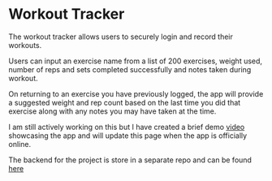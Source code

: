 # Workout Tracker
The workout tracker allows users to securely login and record their workouts.

Users can input an exercise name from a list of 200 exercises, weight used, number of reps and sets completed successfully and notes taken during workout.

On returning to an exercise you have previously logged, the app will provide a suggested weight and rep count based on the last time you did that exercise along with any notes you may have taken at the time.

I am still actively working on this but I have created a brief demo [video](https://vimeo.com/334182434) showcasing the app and will update this page when the app is officially online.

The backend for the project is store in a separate repo and can be found [here](https://github.com/ScottDenton/workout-tracker-back-end)
